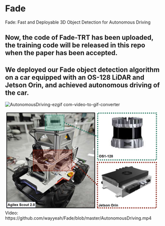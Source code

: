 # Fade
Fade: Fast and Deployable 3D Object Detection for Autonomous Driving
## Now, the code of Fade-TRT has been uploaded, the training code will be released in this repo when the paper has been accepted.
## We deployed our Fade object detection algorithm on a car equipped with an OS-128 LiDAR and Jetson Orin, and achieved autonomous driving of the car.
![AutonomousDriving-ezgif com-video-to-gif-converter](https://github.com/user-attachments/assets/f03e2a0f-12ff-4b82-b4a0-178dd2e6f26c)

<img src="https://github.com/wayyeah/Fade/blob/master/car.png" width="500px">
Video: https://github.com/wayyeah/Fade/blob/master/AutonomousDriving.mp4
